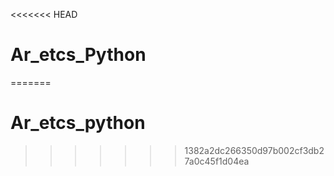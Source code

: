 <<<<<<< HEAD
# Ar_etcs_Python
=======
# Ar_etcs_python
>>>>>>> 1382a2dc266350d97b002cf3db27a0c45f1d04ea
